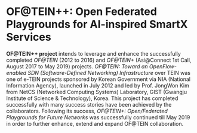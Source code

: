 # OF@TEIN++: Open Federated Playgrounds for AI-inspired SmartX Services

**OF@TEIN++ project**  intends to leverage and enhance the successfully completed *OF@TEIN* (2012 to 2016) and *OF@TEIN+* (Asi@Connect 1st Call, August 2017 to May 2019) projects. *OF@TEIN: Toward an OpenFlow-enabled SDN (Software-Defined Networking) Infrastructure* over TEIN was one of e-TEIN projects sponsored by Korean Government via NIA (National Information Agency), launched in July 2012 and led by Prof. JongWon Kim from NetCS (Networked Computing Systems) Laboratory, GIST (Gwangju Institute of Science & Technology), Korea. This project has completed successfully with many success stories have been achieved by the collaborators. Following its success, *OF@TEIN+: Open/Federated Playgrounds for Future Networks* was successfully continued till May 2019 in order to further enhance, extend and expand OF@TEIN collaboration.
